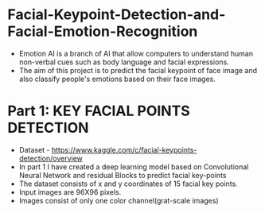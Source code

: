 # Facial-Keypoint-Detection-and-Facial-Emotion-Recognition
- Emotion AI is a branch of AI that allow computers to understand human non-verbal cues such as body language and facial expressions.
- The aim of this project is to predict the facial keypoint of face image and also classify people's emotions based on their face images.
# Part 1: KEY FACIAL POINTS DETECTION
- Dataset - https://www.kaggle.com/c/facial-keypoints-detection/overview
- In part 1 I have created a deep learning model based on Convolutional Neural Network and residual Blocks to predict facial key-points
- The dataset consists of x and y coordinates of 15 facial key points.
- Input images are 96X96 pixels.
- Images consist of only one color channel(grat-scale images)
